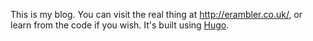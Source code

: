 This is my blog. You can visit the real thing at <http://erambler.co.uk/>, or learn from the code if you wish. It's built using [Hugo](http://gohugo.io).
